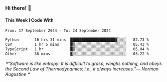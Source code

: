 ### Hi there! 👋

#### This Week I Code With
<!--START_SECTION:waka-->

```txt
From: 17 September 2024 - To: 24 September 2024

Python       16 hrs 31 mins  ████████████████████▓░░░░   82.73 %
CSV          1 hr 5 mins     █▒░░░░░░░░░░░░░░░░░░░░░░░   05.43 %
TypeScript   1 hr            █▒░░░░░░░░░░░░░░░░░░░░░░░   05.04 %
Other        38 mins         ▓░░░░░░░░░░░░░░░░░░░░░░░░   03.22 %
```

<!--END_SECTION:waka-->

<!--STARTS_HERE_QUOTE_README-->
<i>❝“Software is like entropy: It is difficult to grasp, weighs nothing, and obeys the Second Law of Thermodynamics; i.e., it always increases.”— Norman Augustine   ❞</i>
<!--ENDS_HERE_QUOTE_README-->
